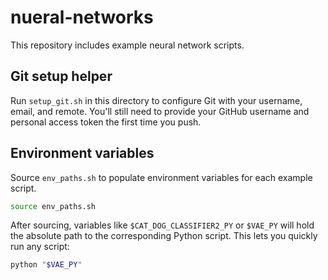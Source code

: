 # nueral-networks

This repository includes example neural network scripts.

## Git setup helper

Run `setup_git.sh` in this directory to configure Git with your username, email, and remote. You'll still need to provide your GitHub username and personal access token the first time you push.

## Environment variables

Source `env_paths.sh` to populate environment variables for each example script.
```bash
source env_paths.sh
```
After sourcing, variables like `$CAT_DOG_CLASSIFIER2_PY` or `$VAE_PY` will hold the absolute path to the corresponding Python script. This lets you quickly run any script:

```bash
python "$VAE_PY"
```

